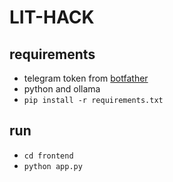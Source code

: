 # LIT-HACK

## requirements
- telegram token from [botfather](https://t.me/botfather)
- python and ollama
- `pip install -r requirements.txt`

## run
- `cd frontend`
- `python app.py`

